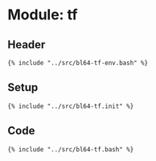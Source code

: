 # Module: tf

## Header

```shell
{% include "../src/bl64-tf-env.bash" %}
```

## Setup

```shell
{% include "../src/bl64-tf.init" %}
```

## Code

```shell
{% include "../src/bl64-tf.bash" %}
```
